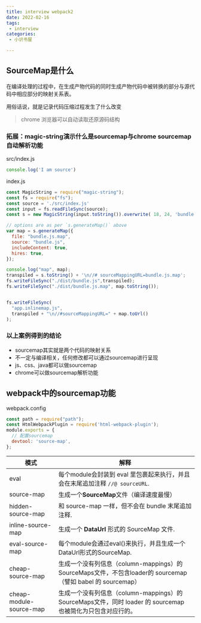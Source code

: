 ```yaml
---
title: interview webpack2
date: 2022-02-16
tags:
 - interview
categories:
 - 小识书屋

---
```


## SourceMap是什么

在编译处理的过程中，在生成产物代码的同时生成产物代码中被转换的部分与源代码中相应部分的映射关系表。

用俗话说，就是记录代码压缩过程发生了什么改变

> chrome 浏览器可以自动读取还原源码结构


### 拓展：magic-string演示什么是sourcemap与chrome sourcemap自动解析功能

src/index.js
```js
console.log('I am source')
```

index.js
```js
const MagicString = require("magic-string");
const fs = require("fs");
const source = './src/index.js'
const input = fs.readFileSync(source);
const s = new MagicString(input.toString()).overwrite( 18, 24, 'bundle' );

// options are as per `s.generateMap()` above
var map = s.generateMap({
  file: "bundle.js.map",
  source: "bundle.js",
  includeContent: true,
  hires: true,
});

console.log("map", map);
transpiled = s.toString() + '\n//# sourceMappingURL=bundle.js.map';
fs.writeFileSync("./dist/bundle.js",transpiled);
fs.writeFileSync("./dist/bundle.js.map", map.toString());


fs.writeFileSync(
  "app.inlinemap.js",
  transpiled + "\n//#sourceMappingURL=" + map.toUrl()
);
```



### 以上案例得到的结论

- sourcemap其实就是两个代码的映射关系
- 不一定与编译相关，任何修改都可以通过sourcemap进行呈现
- js、css、java都可以做sourcemap
- chrome可以做sourcemap解析功能



## webpack中的sourcemap功能
webpack.config
```js
const path = require("path");
const HtmlWebpackPlugin = require('html-webpack-plugin');
module.exports = {
  // 配置sourcemap
  devtool: 'source-map', 
};
```


| 模式                    | 解释                                                         |
| ----------------------- | ------------------------------------------------------------ |
| eval                    | 每个module会封装到 eval 里包裹起来执行，并且会在末尾追加注释 `//@ sourceURL`. |
| source-map              | 生成一个**SourceMap**文件（编译速度最慢）                    |
| hidden-source-map       | 和 source-map 一样，但不会在 bundle 末尾追加注释.            |
| inline-source-map       | 生成一个 **DataUrl** 形式的 SourceMap 文件.                  |
| eval-source-map         | 每个module会通过eval()来执行，并且生成一个DataUrl形式的SourceMap. |
| cheap-source-map        | 生成一个没有列信息（column-mappings）的SourceMaps文件，不包含loader的 sourcemap（譬如 babel 的 sourcemap） |
| cheap-module-source-map | 生成一个没有列信息（column-mappings）的SourceMaps文件，同时 loader 的 sourcemap 也被简化为只包含对应行的。 |


